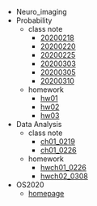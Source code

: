* Neuro_imaging
* Probability
  * class note
    - [20200218](./probability/class_note/ch01_0218.md)
    - [20200220](./probability/class_note/ch01_0220.md)
    - [20200225](./probability/class_note/ch01_0225.md)
    - [20200303](./probability/class_note/ch01_0303.md)
    - [20200305](./probability/class_note/ch02_0305.md)
    - [20200310](./probability/class_note/ch02_0310.md)
  * homework
    - [hw01](./probability/homework/hw-01.pdf)
    - [hw02](./probability/homework/hw-02.pdf)
    - [hw03](./probability/homework/hw-03.pdf)
* Data Analysis
  - class note
    * [ch01_0219](./data_analysis/class_note/ch01_0219.md)
    * [ch01_0226](./data_analysis/class_note/ch01_0226.md)
  - homework
    - [hwch01_0226](./data_analysis/homework/hwch01_0226.md)
    - [hwch02_0308](./data_analysis/homework/hwch02_0308.md)
* OS2020
  * [homepage](./os2020/homepage.md)

